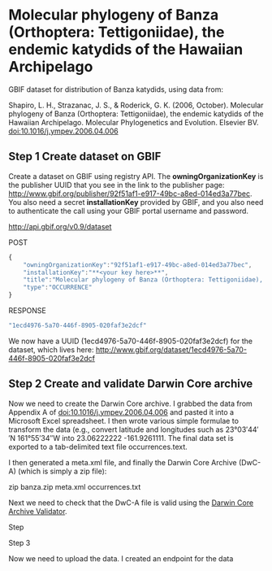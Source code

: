 Molecular phylogeny of Banza (Orthoptera: Tettigoniidae), the endemic katydids of the Hawaiian Archipelago
=========================================

GBIF dataset for distribution of Banza katydids, using data from:

Shapiro, L. H., Strazanac, J. S., & Roderick, G. K. (2006, October). Molecular phylogeny of Banza (Orthoptera: Tettigoniidae), the endemic katydids of the Hawaiian Archipelago. Molecular Phylogenetics and Evolution. Elsevier BV. [doi:10.1016/j.ympev.2006.04.006](http://dx.doi.org/10.1016/j.ympev.2006.04.006)

## Step 1 Create dataset on GBIF

Create a dataset on GBIF using registry API. The **owningOrganizationKey** is the publisher UUID that you see in the link to the publisher page: http://www.gbif.org/publisher/92f51af1-e917-49bc-a8ed-014ed3a77bec. You also need a secret **installationKey** provided by GBIF, and you also need to authenticate the call using your GBIF portal username and password.

http://api.gbif.org/v0.9/dataset

POST

```javascript
{
	"owningOrganizationKey":"92f51af1-e917-49bc-a8ed-014ed3a77bec",
	"installationKey":"**<your key here>**",
	"title":"Molecular phylogeny of Banza (Orthoptera: Tettigoniidae), the endemic katydids of the Hawaiian Archipelago",
	"type":"OCCURRENCE" 
}
```
RESPONSE

```javascript
"1ecd4976-5a70-446f-8905-020faf3e2dcf"
```

We now have a UUID (1ecd4976-5a70-446f-8905-020faf3e2dcf) for the dataset, which lives here: http://www.gbif.org/dataset/1ecd4976-5a70-446f-8905-020faf3e2dcf

## Step 2 Create and validate Darwin Core archive

Now we need to create the Darwin Core archive. I grabbed the data from Appendix A of [doi:10.1016/j.ympev.2006.04.006](http://dx.doi.org/10.1016/j.ympev.2006.04.006) and pasted it into a Microsoft Excel spreadsheet. I then wrote various simple formulae to transform the data (e.g., convert latitude and longitudes such as 23°03′44′′N 161°55′34′′W into 23.06222222 -161.9261111. The final data set is exported to a tab-delimited text file occurrences.text.

I then generated a meta.xml file, and finally the Darwin Core Archive (DwC-A) (which is simply a zip file):

zip banza.zip meta.xml occurrences.txt

Next we need to check that the DwC-A file is valid using the [Darwin Core Archive Validator](http://tools.gbif.org/dwca-validator/).

Step 

Step 3

Now we need to upload the data. I created an endpoint for the data


